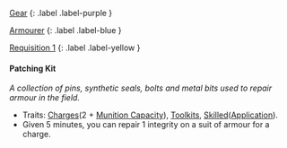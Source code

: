 
[Gear](Game/Gear-List)
{: .label .label-purple }

[Armourer](Game/Blocks/Armourer)
{: .label .label-blue }

[Requisition 1](Game/Deployment#Requisition)
{: .label .label-yellow }
#### Patching Kit
*A collection of pins, synthetic seals, bolts and metal bits used to repair armour in the field.*
* Traits: [Charges](Game/Core/Blocks/Charges)(2 + [Munition Capacity](Game/Additional-Attributes#Munition%20Capacity)), [Toolkits](Game/Core/Blocks/Toolkits), [Skilled](Game/Core/Blocks/Skilled)([Application](Game/Core/Intelligence#Application)).
* Given 5 minutes, you can repair 1 integrity on a suit of armour for a charge.
